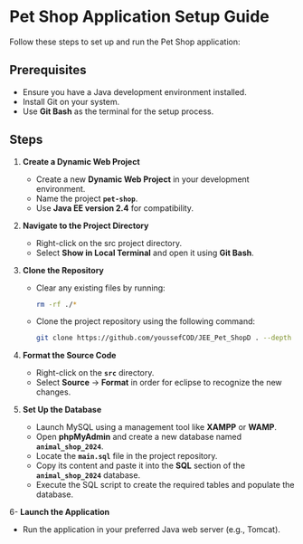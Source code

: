 # Pet Shop Application Setup Guide  

Follow these steps to set up and run the Pet Shop application:  

## Prerequisites

- Ensure you have a Java development environment installed.
- Install Git on your system.  
- Use **Git Bash** as the terminal for the setup process.  

## Steps  

1. **Create a Dynamic Web Project**  
   - Create a new **Dynamic Web Project** in your development environment.  
   - Name the project **`pet-shop`**.  
   - Use **Java EE version 2.4** for compatibility.  

2. **Navigate to the Project Directory**  
   - Right-click on the src project directory.  
   - Select **Show in Local Terminal** and open it using **Git Bash**.  

3. **Clone the Repository**  
   - Clear any existing files by running:  

     ```bash  
     rm -rf ./*  
     ```  

   - Clone the project repository using the following command:
  
     ```bash  
     git clone https://github.com/youssefCOD/JEE_Pet_ShopD . --depth 1  
     ```  

4. **Format the Source Code**  
   - Right-click on the **`src`** directory.  
   - Select **Source** → **Format** in order for eclipse to recognize the new changes.

5. **Set Up the Database**  
   - Launch MySQL using a management tool like **XAMPP** or **WAMP**.  
   - Open **phpMyAdmin** and create a new database named **`animal_shop_2024`**.  
   - Locate the **`main.sql`** file in the project repository.  
   - Copy its content and paste it into the **SQL** section of the **`animal_shop_2024`** database.  
   - Execute the SQL script to create the required tables and populate the database.  

6- **Launch the Application**  
   - Run the application in your preferred Java web server (e.g., Tomcat).  

